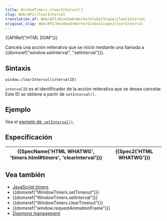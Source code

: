 ```yaml
---
title: WindowTimers.clearInterval()
slug: Web/API/clearInterval
translation_of: Web/API/WindowOrWorkerGlobalScope/clearInterval
original_slug: Web/API/WindowOrWorkerGlobalScope/clearInterval
---
```

{{APIRef("HTML DOM")}}

Cancela una acción reiterativa que se inició mediante una llamada a {{domxref("window.setInterval", "setInterval")}}.

## Sintaxis

```
window.clearInterval(intervalID)
```

`intervalID` es el identificador de la acción reiterativa que se desea cancelar. Este ID se obtiene a partir de `setInterval()`.

## Ejemplo

Vea el [ejemplo de` setInterval()`](/es/docs/DOM/window.setInterval#Example "DOM/window.setInterval#Example").

## Especificación

| {{SpecName('HTML WHATWG', 'timers.html#timers', 'clearInterval')}} | {{Spec2('HTML WHATWG')}} |
| ---------------------------------------------------------------------------------------- | -------------------------------- |

## Vea también

- [JavaScript timers](/es/docs/JavaScript/Timers "JavaScript/Timers")
- {{domxref("WindowTimers.setTimeout")}}
- {{domxref("WindowTimers.setInterval")}}
- {{domxref("WindowTimers.clearTimeout")}}
- {{domxref("window.requestAnimationFrame")}}
- [_Daemons_ management](/es/docs/JavaScript/Timers/Daemons "JavaScript/Timers/Daemons")
